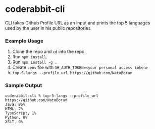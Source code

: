 # coderabbit-cli

CLI takes Github Profile URL as an input and prints the top 5 languages used by the user in his public repositories.

### Example Usage 
1. Clone the repo and `cd` into the repo.
2. Run `npm install`.
3. Run `npm install -g .`
4. Create `.env` file with `GH_AUTH_TOKEN=<your personal access token>`
5. `top-5-langs --profile_url https://github.com/NatoBoram`

### Sample Output
```
coderabbit-cli % top-5-langs --profile_url https://github.com/NatoBoram
Java, 96%
HTML, 2%
TypeScript, 1%
Python, 0%
XSLT, 0%
```
